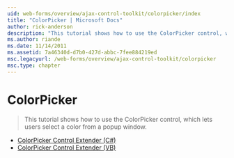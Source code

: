 ```yaml
---
uid: web-forms/overview/ajax-control-toolkit/colorpicker/index
title: "ColorPicker | Microsoft Docs"
author: rick-anderson
description: "This tutorial shows how to use the ColorPicker control, which lets users select a color from a popup window."
ms.author: riande
ms.date: 11/14/2011
ms.assetid: 7a46340d-d7b0-427d-abbc-7fee884219ed
msc.legacyurl: /web-forms/overview/ajax-control-toolkit/colorpicker
msc.type: chapter
---
```

ColorPicker
====================
> This tutorial shows how to use the ColorPicker control, which lets users select a color from a popup window.


- [ColorPicker Control Extender (C#)](using-the-colorpicker-control-extender-cs.md)
- [ColorPicker Control Extender (VB)](using-the-colorpicker-control-extender-vb.md)
